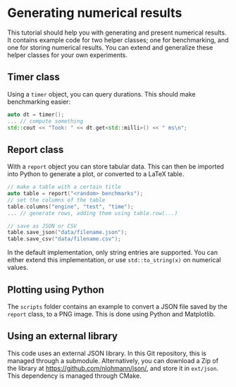 # Generating numerical results

This tutorial should help you with generating and present numerical results. It contains example code for two helper classes; one for benchmarking, and one for storing numerical results. You can extend and generalize these helper classes for your own experiments.

## Timer class

Using a `timer` object, you can query durations. This should make benchmarking easier:

```cpp
auto dt = timer();
... // compute something
std::cout << "Took: " << dt.get<std::milli>() << " ms\n";
```

## Report class

With a `report` object you can store tabular data. This can then be imported into Python to generate a plot, or converted to a LaTeX table.

```cpp
// make a table with a certain title
auto table = report("<random> benchmarks");
// set the columns of the table
table.columns("engine", "test", "time");
... // generate rows, adding them using table.row(...)

// save as JSON or CSV
table.save_json("data/filename.json");
table.save_csv("data/filename.csv");
```

In the default implementation, only string entries are supported. You can either extend this implementation, or use `std::to_string(x)` on numerical values.

## Plotting using Python

The `scripts` folder contains an example to convert a JSON file saved by the `report` class, to a PNG image. This is done using Python and Matplotlib.

## Using an external library

This code uses an external JSON library. In this Git repository, this is managed through a submodule. Alternatively, you can download a Zip of the library at <https://github.com/nlohmann/json/>, and store it in `ext/json`. This dependency is managed through CMake.
